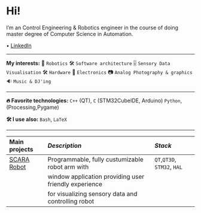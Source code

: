 # Hi!
I’m an Control Engineering & Robotics engineer in the course of doing master degree of Computer Science in Automation.

 • [LinkedIn]()


___
**My interests:**
🤖 `Robotics`
🛠 `Software architecture`
🎚 `Sensory Data Visualisation`
🛠 `Hardware`
🔌 `Electronics`
📷 `Analog Photography & graphics`
🔉 `Music & DJ'ing`

___
**🔥 Favorite technologies:**
`C++` (QT),
`C` (STM32CubeIDE, Arduino)
`Python`, (Processing,Pygame)

**🛠 I use also:**
`Bash`,
`LaTeX`

___
| **Main projects** | _Description_                                        | _Stack_                       |
| :---------------- | :--------------------------------------------------- | :---------------------------- |
| [SCARA Robot]     | Programmable, fully custumizable robot arm with      | `QT`,`QT3D`, `STM32`, `HAL`   |
|                   | window application providing user friendly experience|                               |
|                   | for visualizing sensory data and controlling robot   |                               |
                      

[SCARA Robot]: https://github.com/AdamKubiak/SCARA-PROJECT


